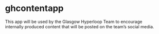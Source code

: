 # ghcontentapp
This app will be used by the Glasgow Hyperloop Team to encourage internally produced content that will be posted on the team’s social media.

